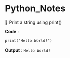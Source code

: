 # Python_Notes

🔹 Print a string using print()
  
**Code** : 
```html 
print("Hello World!")
```
**Output** : `Hello World!`    
